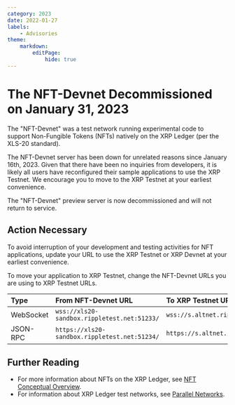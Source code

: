 ```yaml
---
category: 2023
date: 2022-01-27
labels:
    - Advisories
theme:
    markdown:
        editPage:
            hide: true
---
```

# The NFT-Devnet Decommissioned on January 31, 2023

The "NFT-Devnet" was a test network running experimental code to support Non-Fungible Tokens (NFTs) natively on the XRP Ledger (per the XLS-20 standard).

The NFT-Devnet server has been down for unrelated reasons since January 16th, 2023. Given that there have been no inquiries from developers, it is likely all users have reconfigured their sample applications to use the XRP Testnet. We encourage you to move to the XRP Testnet at your earliest convenience.

The "NFT-Devnet" preview server is now decommissioned and will not return to service.

<!-- BREAK -->

## Action Necessary

To avoid interruption of your development and testing activities for NFT applications, update your URL to use the XRP Testnet or XRP Devnet at your earliest convenience.

To move your application to XRP Testnet, change the NFT-Devnet URLs you are using to XRP Testnet URLs. 

| Type      | From NFT-Devnet URL                           | To XRP Testnet URL                       |  
|:----------|:----------------------------------------------|:-----------------------------------------|
| WebSocket | `wss://xls20-sandbox.rippletest.net:51233/`   | `wss://s.altnet.rippletest.net:51233/`   |
| JSON-RPC  | `https://xls20-sandbox.rippletest.net:51234/` | `https://s.altnet.rippletest.net:51234/` |


## Further Reading

- For more information about NFTs on the XRP Ledger, see [NFT Conceptual Overview](https://xrpl.org/nft-conceptual-overview.html).
- For information about XRP Ledger test networks, see [Parallel Networks](https://xrpl.org/parallel-networks.html).
